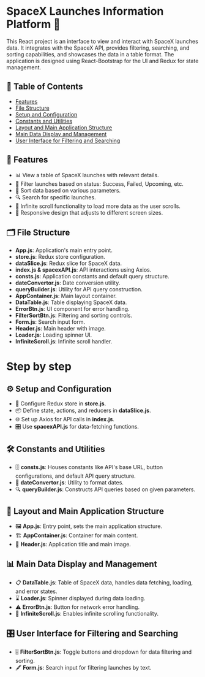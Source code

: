 # SpaceX Launches Information Platform 🚀

This React project is an interface to view and interact with SpaceX launches data. It integrates with the SpaceX API, provides filtering, searching, and sorting capabilities, and showcases the data in a table format. The application is designed using React-Bootstrap for the UI and Redux for state management.

## 📑 Table of Contents

- [Features](#-features)
- [File Structure](#-file-structure)
- [Setup and Configuration](#-setup-and-configuration)
- [Constants and Utilities](#-constants-and-utilities)
- [Layout and Main Application Structure](#-layout-and-main-application-structure)
- [Main Data Display and Management](#-main-data-display-and-management)
- [User Interface for Filtering and Searching](#-user-interface-for-filtering-and-searching)

## 🌟 Features

- 📊 View a table of SpaceX launches with relevant details.
- 📝 Filter launches based on status: Success, Failed, Upcoming, etc.
- 🔄 Sort data based on various parameters.
- 🔍 Search for specific launches.
- 🎡 Infinite scroll functionality to load more data as the user scrolls.
- 📱 Responsive design that adjusts to different screen sizes.

## 🗂 File Structure

- **App.js**: Application's main entry point.
- **store.js**: Redux store configuration.
- **dataSlice.js**: Redux slice for SpaceX data.
- **index.js & spacexAPI.js**: API interactions using Axios.
- **consts.js**: Application constants and default query structure.
- **dateConvertor.js**: Date conversion utility.
- **queryBuilder.js**: Utility for API query construction.
- **AppContainer.js**: Main layout container.
- **DataTable.js**: Table displaying SpaceX data.
- **ErrorBtn.js**: UI component for error handling.
- **FilterSortBtn.js**: Filtering and sorting controls.
- **Form.js**: Search input form.
- **Header.js**: Main header with image.
- **Loader.js**: Loading spinner UI.
- **InfiniteScroll.js**: Infinite scroll handler.

# Step by step

## ⚙ Setup and Configuration

- 🔨 Configure Redux store in **store.js**.
- 📦 Define state, actions, and reducers in **dataSlice.js**.
- 🌐 Set up Axios for API calls in **index.js**.
- 🎛 Use **spacexAPI.js** for data-fetching functions.

## 🛠 Constants and Utilities

- 🗄 **consts.js**: Houses constants like API's base URL, button configurations, and default API query structure.
- 📅 **dateConvertor.js**: Utility to format dates.
- 🔍 **queryBuilder.js**: Constructs API queries based on given parameters.

## 🎨 Layout and Main Application Structure

- 🖼 **App.js**: Entry point, sets the main application structure.
- 🏗 **AppContainer.js**: Container for main content.
- 📜 **Header.js**: Application title and main image.

## 📊 Main Data Display and Management

- 📋 **DataTable.js**: Table of SpaceX data, handles data fetching, loading, and error states.
- ⌛ **Loader.js**: Spinner displayed during data loading.
- ⚠ **ErrorBtn.js**: Button for network error handling.
- 📜 **InfiniteScroll.js**: Enables infinite scrolling functionality.

## 🎛 User Interface for Filtering and Searching

- 🎚 **FilterSortBtn.js**: Toggle buttons and dropdown for data filtering and sorting.
- 🖋 **Form.js**: Search input for filtering launches by text.
